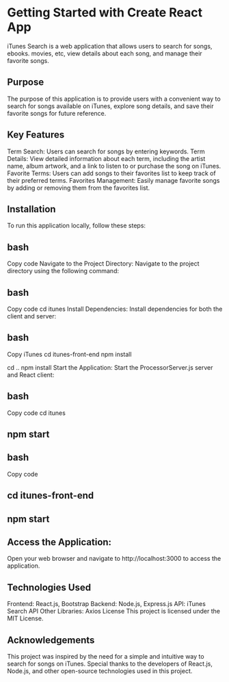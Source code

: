 # Getting Started with Create React App

iTunes Search is a web application that allows users to search for songs, ebooks. movies, etc, view details about each song, and manage their favorite songs.


## Purpose
The purpose of this application is to provide users with a convenient way to search for songs available on iTunes, explore song details, and save their favorite songs for future reference.

## Key Features
Term Search: Users can search for songs by entering keywords.
Term Details: View detailed information about each term, including the artist name, album artwork, and a link to listen to or purchase the song on iTunes.
Favorite Terms: Users can add songs to their favorites list to keep track of their preferred terms.
Favorites Management: Easily manage favorite songs by adding or removing them from the favorites list.


## Installation
To run this application locally, follow these steps:


## bash
Copy code
Navigate to the Project Directory:
Navigate to the project directory using the following command:

## bash
Copy code
cd itunes
Install Dependencies:
Install dependencies for both the client and server:

## bash
Copy iTunes
cd itunes-front-end
npm install

cd ..
npm install
Start the Application:
Start the ProcessorServer.js server and React client:

## bash
Copy code
cd itunes
## npm start
## bash
Copy code
## cd itunes-front-end
## npm start


## Access the Application:
Open your web browser and navigate to http://localhost:3000 to access the application.

## Technologies Used
Frontend: React.js, Bootstrap
Backend: Node.js, Express.js
API: iTunes Search API
Other Libraries: Axios
License
This project is licensed under the MIT License.

## Acknowledgements
This project was inspired by the need for a simple and intuitive way to search for songs on iTunes.
Special thanks to the developers of React.js, Node.js, and other open-source technologies used in this project.